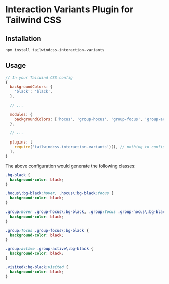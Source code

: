 # Interaction Variants Plugin for Tailwind CSS

## Installation

```bash
npm install tailwindcss-interaction-variants
```

## Usage

```js
// In your Tailwind CSS config
{
  backgroundColors: {
    'black': 'black',
  },
  
  // ...

  modules: {
    backgroundColors: ['hocus', 'group-hocus', 'group-focus', 'group-active', 'visited'],
  },

  // ...

  plugins: [
    require('tailwindcss-interaction-variants')(), // nothing to configure!
  ],
}
```

The above configuration would generate the following classes:

```css
.bg-black {
  background-color: black;
}

.hocus\:bg-black:hover, .hocus\:bg-black:focus {
  background-color: black;
}

.group:hover .group-hocus\:bg-black, .group:focus .group-hocus\:bg-black {
  background-color: black;
}

.group:focus .group-focus\:bg-black {
  background-color: black;
}

.group:active .group-active\:bg-black {
  background-color: black;
}

.visited\:bg-black:visited {
  background-color: black;
}
```
